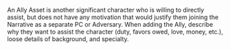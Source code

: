An Ally Asset is another significant character who is willing to directly assist, but does not have any motivation that would justify them joining the Narrative as a separate PC or Adversary. When adding the Ally, describe why they want to assist the character (duty, favors owed, love, money, etc.), loose details of background, and specialty.